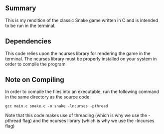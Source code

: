 ## Summary

This is my rendition of the classic Snake game written in C and is intended to be run in the terminal.

## Dependencies

This code relies upon the ncurses library for rendering the game in the terminal. The ncurses library must be properly installed on your system in order to compile the program.

## Note on Compiling

In order to compile the files into an executable, run the following command in the same directory as the source code:

    gcc main.c snake.c -o snake -lncurses -pthread
  
Note that this code makes use of threading (which is why we use the -pthread flag) and the ncurses library (which is why we use the -lncurses flag)
